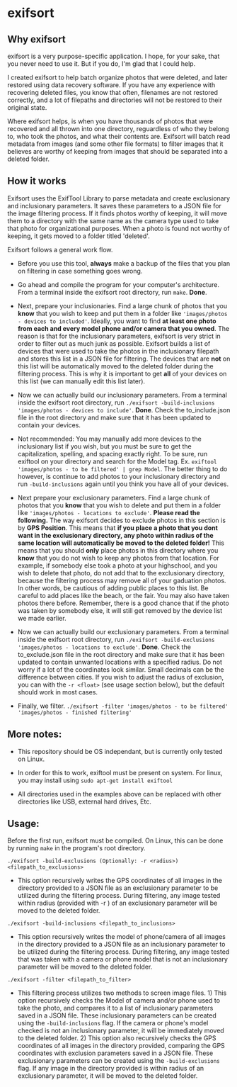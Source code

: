 # exifsort

## Why exifsort ##
exifsort is a very purpose-specific application. I hope, for your sake, that you never need to use it. But if you do, I'm glad that I could help.

I created exifsort to help batch organize photos that were deleted, and later restored using data recovery software. If you have any experience with recovering deleted files, you know that often, filenames are not restored correctly, and a lot of filepaths and directories will not be restored to their original state. 

Where exifsort helps, is when you have thousands of photos that were recovered and all thrown into one directory, reguardless of who they belong to, who took the photos, and what their contents are. Exifsort will batch read metadata from images (and some other file formats) to filter images that it believes are worthy of keeping from images that should be separated into a deleted folder. 

## How it works ##
Exifsort uses the ExifTool Library to parse metadata and create exclusionary and inclusionary parameters. It saves these parameters to a JSON file for the image filtering process. If it finds photos worthy of keeping, it will move them to a directory with the same name as the camera type used to take that photo for organizational purposes. When a photo is found not worthy of keeping, it gets moved to a folder titled 'deleted'.

Exifsort follows a general work flow. 

- Before you use this tool, **always** make a backup of the files that you plan on filtering in case something goes wrong.

- Go ahead and compile the program for your computer's architecture. From a terminal inside the exifsort root directory, run `make`. **Done**.

- Next, prepare your inclusionaries. Find a large chunk of photos that you **know** that you wish to keep and put them in a folder like `'images/photos - devices to included'`. Ideally, you want to find **at least one photo from each and every model phone and/or camera that you owned**. The reason is that for the inclusionary parameters, exifsort is very strict in order to filter out as much junk as possible. Exifsort builds a list of devices that were used to take the photos in the inclusionary filepath and stores this list in a JSON file for filtering. The devices that are **not** on this list will be automatically moved to the deleted folder during the filtering process. This is why it is important to get **all** of your devices on this list (we can manually edit this list later).

- Now we can actually build our inclusionary parameters. From a terminal inside the exifsort root directory, run `./exifsort -build-inclusions 'images/photos - devices to include'`. **Done**. Check the to_include.json file in the root directory and make sure that it has been updated to contain your devices. 

- Not recommended: You may manually add more devices to the inclusionary list if you wish, but you must be sure to get the capitalization, spelling, and spacing exactly right. To be sure, run exiftool on your directory and search for the Model tag. Ex. `exiftool 'images/photos - to be filtered' | grep Model`. The better thing to do however, is continue to add photos to your inclusionary directory and run `-build-inclusions` again until you think you have all of your devices.

- Next prepare your exclusionary parameters. Find a large chunk of photos that you **know** that you wish to delete and put them in a folder like `'images/photos - locations to exclude'`. **Please read the following.** The way exifsort decides to exclude photos in this section is by **GPS Position**. This means that **if you place a photo that you dont want in the exclusionary directory, any photo within radius of the same location will automatically be moved to the deleted folder!** This means that you should **only** place photos in this directory where you **know** that you do not wish to keep any photos from that location. For example, if somebody else took a photo at your highschool, and you wish to delete that photo, do not add that to the exclusionary directory, because the filtering process may remove all of your gaduation photos. In other words, be cautious of adding public places to this list. Be careful to add places like the beach, or the fair. You may also have taken photos there before. Remember, there is a good chance that if the photo was taken by somebody else, it will still get removed by the device list we made earlier.

- Now we can actually build our exclusionary parameters. From a terminal inside the exifsort root directory, run `./exifsort -build-exclusions 'images/photos - locations to exclude'`. **Done**. Check the to_exclude.json file in the root directory and make sure that it has been updated to contain unwanted locations with a specified radius. Do not worry if a lot of the coordinates look similar. Small decimals can be the difference between cities. If you wish to adjust the radius of exclusion, you can with the `-r <float>`  (see usage section below), but the default should work in most cases.

- Finally, we filter. `./exifsort -filter 'images/photos - to be filtered' 'images/photos - finished filtering'`


## More notes: ##
- This repository should be OS independant, but is currently only tested on Linux.

- In order for this to work, exiftool must be present on system. For linux, you may install using `sudo apt-get install exiftool`

- All directories used in the examples above can be replaced with other directories like USB, external hard drives, Etc.

## Usage: ##
Before the first run, exifsort must be compiled. On Linux, this can be done by running `make` in the program's root directory.

`./exifsort -build-exclusions (Optionally: -r <radius>) <filepath_to_exclusions>`

- This option recursively writes the GPS coordinates of all images in the directory provided to a JSON file as an exclusionary parameter to be utilized during the filtering process. During filtering, any image tested within radius (provided with -r <float>) of an exclusionary parameter will be moved to the deleted folder.

`./exifsort -build-inclusions <filepath_to_inclusions>`

- This option recursively writes the model of phone/camera of all images in the directory provided to a JSON file as an inclusionary parameter to be utilized during the filtering process. During filtering, any image tested that was taken with a camera or phone model that is not an inclusionary parameter will be moved to the deleted folder.

`./exifsort -filter <filepath_to_filter>`

- This filtering process utilizes two methods to screen image files. 1) This option recursively checks the Model of camera and/or phone used to take the photo, and compares it to a list of inclusionary parameters saved in a JSON file. These inclusionary parameters can be created using the `-build-inclusions` flag. If the camera or phone's model checked is not an inclusionary parameter, it will be immediately moved to the deleted folder. 2) This option also recursively checks the GPS coordinates of all images in the directory provided, comparing the GPS coordinates with exclusion parameters saved in a JSON file. These exclusionary parameters can be created using the `-build-exclusions` flag. If any image in the directory provided is within radius of an exclusionary parameter, it will be moved to the deleted folder.
